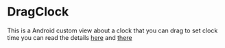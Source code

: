 # DragClock
This is a Android custom view about a clock that you can drag to set clock time
you can read the details [here](http://blog.csdn.net/u011026779/article/details/64540181) and [there](http://blog.csdn.net/u011026779/article/details/65437598)